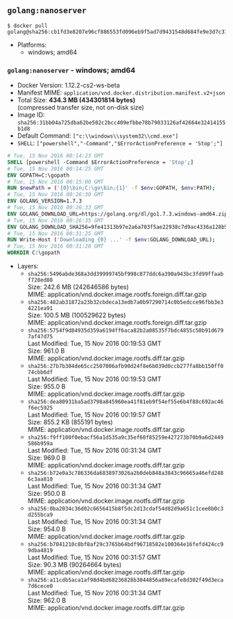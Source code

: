 ## `golang:nanoserver`

```console
$ docker pull golang@sha256:cb1fd3e8207e96cf886553fd096eb9f5ad7d9431548d684fe9e3d7c3140bfcb3
```

-	Platforms:
	-	windows; amd64

### `golang:nanoserver` - windows; amd64

-	Docker Version: 1.12.2-cs2-ws-beta
-	Manifest MIME: `application/vnd.docker.distribution.manifest.v2+json`
-	Total Size: **434.3 MB (434301814 bytes)**  
	(compressed transfer size, not on-disk size)
-	Image ID: `sha256:31bb04a725dba62be502c2bcc409efbbe78b79033126af42664e32414155b1d8`
-	Default Command: `["c:\\windows\\system32\\cmd.exe"]`
-	`SHELL`: `["powershell","-Command","$ErrorActionPreference = 'Stop';"]`

```dockerfile
# Tue, 15 Nov 2016 00:14:23 GMT
SHELL [powershell -Command $ErrorActionPreference = 'Stop';]
# Tue, 15 Nov 2016 00:14:25 GMT
ENV GOPATH=C:\gopath
# Tue, 15 Nov 2016 00:15:00 GMT
RUN $newPath = ('{0}\bin;C:\go\bin;{1}' -f $env:GOPATH, $env:PATH); 	Write-Host ('Updating PATH: {0}' -f $newPath); 	setx /M PATH $newPath;
# Tue, 15 Nov 2016 00:26:30 GMT
ENV GOLANG_VERSION=1.7.3
# Tue, 15 Nov 2016 00:26:33 GMT
ENV GOLANG_DOWNLOAD_URL=https://golang.org/dl/go1.7.3.windows-amd64.zip
# Tue, 15 Nov 2016 00:26:35 GMT
ENV GOLANG_DOWNLOAD_SHA256=9fe41313b97e2a6a703f5ae22938c7d9ac4336a128b522376c224ba97e8c7f01
# Tue, 15 Nov 2016 00:31:25 GMT
RUN Write-Host ('Downloading {0} ...' -f $env:GOLANG_DOWNLOAD_URL); 	Invoke-WebRequest -Uri $env:GOLANG_DOWNLOAD_URL -OutFile 'go.zip'; 		Write-Host ('Verifying sha256 ({0}) ...' -f $env:GOLANG_DOWNLOAD_SHA256); 	if ((Get-FileHash go.zip -Algorithm sha256).Hash -ne $env:GOLANG_DOWNLOAD_SHA256) { 		Write-Host 'FAILED!'; 		exit 1; 	}; 		Write-Host 'Expanding ...'; 	Expand-Archive go.zip -DestinationPath C:\; 		Write-Host 'Verifying install ("go version") ...'; 	go version; 		Write-Host 'Removing ...'; 	Remove-Item go.zip -Force; 		Write-Host 'Complete.';
# Tue, 15 Nov 2016 00:31:28 GMT
WORKDIR C:\gopath
```

-	Layers:
	-	`sha256:5496abde368a3dd39999745bf998c877ddc6a390a943bc3fd99ffaabf728ed88`  
		Size: 242.6 MB (242646586 bytes)  
		MIME: application/vnd.docker.image.rootfs.foreign.diff.tar.gzip
	-	`sha256:482ab31872a23b32cbdeca13edb7a0b97290714c0b5edcce96fbb3e34221ea91`  
		Size: 100.5 MB (100529622 bytes)  
		MIME: application/vnd.docker.image.rootfs.foreign.diff.tar.gzip
	-	`sha256:5754f9d84935d359a6194ff6aca82b2a08535f7bdc4855c50b91d6797af47d75`  
		Last Modified: Tue, 15 Nov 2016 00:19:53 GMT  
		Size: 961.0 B  
		MIME: application/vnd.docker.image.rootfs.diff.tar.gzip
	-	`sha256:27b7b304de65cc2507006afb90d24f8e6b039d0ccb277fa8bb150ff074cbb6df`  
		Last Modified: Tue, 15 Nov 2016 00:19:53 GMT  
		Size: 955.0 B  
		MIME: application/vnd.docker.image.rootfs.diff.tar.gzip
	-	`sha256:dea80931ba5ad3798a845960ea41f81eb9f54ef55e6b4f88c692ac46f6ec5925`  
		Last Modified: Tue, 15 Nov 2016 00:19:57 GMT  
		Size: 855.2 KB (855191 bytes)  
		MIME: application/vnd.docker.image.rootfs.diff.tar.gzip
	-	`sha256:f9ff100f0ebacf56a1d535a9c35ef60f85259e427273b70b9a6d2449586b959a`  
		Last Modified: Tue, 15 Nov 2016 00:31:34 GMT  
		Size: 969.0 B  
		MIME: application/vnd.docker.image.rootfs.diff.tar.gzip
	-	`sha256:b72e0a3c786336da6838973026a2b0deb848a3843c96665a46efd2486c3aa810`  
		Last Modified: Tue, 15 Nov 2016 00:31:34 GMT  
		Size: 950.0 B  
		MIME: application/vnd.docker.image.rootfs.diff.tar.gzip
	-	`sha256:0ba2034c36d02c6656415b8f5dc2d13cdaf54d82d9a651c1cee8b0c3d255bca9`  
		Last Modified: Tue, 15 Nov 2016 00:31:34 GMT  
		Size: 954.0 B  
		MIME: application/vnd.docker.image.rootfs.diff.tar.gzip
	-	`sha256:b7041210c8bf8af29c3765b64bdf96718582e100364e16fefd424cc99dba4819`  
		Last Modified: Tue, 15 Nov 2016 00:31:57 GMT  
		Size: 90.3 MB (90264664 bytes)  
		MIME: application/vnd.docker.image.rootfs.diff.tar.gzip
	-	`sha256:a11cdb5aca1af98d4bd68236828b3044856a89ecafe8d302f49d3eca7d6cece0`  
		Last Modified: Tue, 15 Nov 2016 00:31:34 GMT  
		Size: 962.0 B  
		MIME: application/vnd.docker.image.rootfs.diff.tar.gzip
